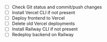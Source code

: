 - [ ] Check Git status and commit/push changes
- [ ] Install Vercel CLI if not present
- [ ] Deploy frontend to Vercel
- [ ] Delete old Vercel deployments
- [ ] Install Railway CLI if not present
- [ ] Redeploy backend on Railway
